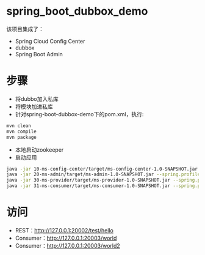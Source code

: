 # spring_boot_dubbox_demo
该项目集成了：
- Spring Cloud Config Center
- dubbox
- Spring Boot Admin

# 步骤
- 将dubbo加入私库
- 将模块加进私库
- 针对spring-boot-dubbox-demo下的pom.xml，执行:
```bash
mvn clean
mvn compile
mvn package
```
- 本地启动zookeeper
- 启动应用
```bash
java -jar 10-ms-config-center/target/ms-config-center-1.0-SNAPSHOT.jar --spring.profiles.active=dev --server.port=20000
java -jar 20-ms-admin/target/ms-admin-1.0-SNAPSHOT.jar --spring.profiles.active=dev --server.port=20001
java -jar 30-ms-provider/target/ms-provider-1.0-SNAPSHOT.jar --spring.profiles.active=dev --server.port=20002
java -jar 31-ms-consumer/target/ms-consumer-1.0-SNAPSHOT.jar --spring.profiles.active=dev --server.port=20003
```

# 访问
- REST：http://127.0.0.1:20002/test/hello
- Consumer：http://127.0.0.1:20003/world
- Consumer：http://127.0.0.1:20003/world2

